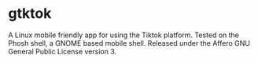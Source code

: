 # gtktok

A Linux mobile friendly app for using the Tiktok platform. Tested on the Phosh shell, a GNOME based mobile shell. Released under the Affero GNU General Public License version 3.